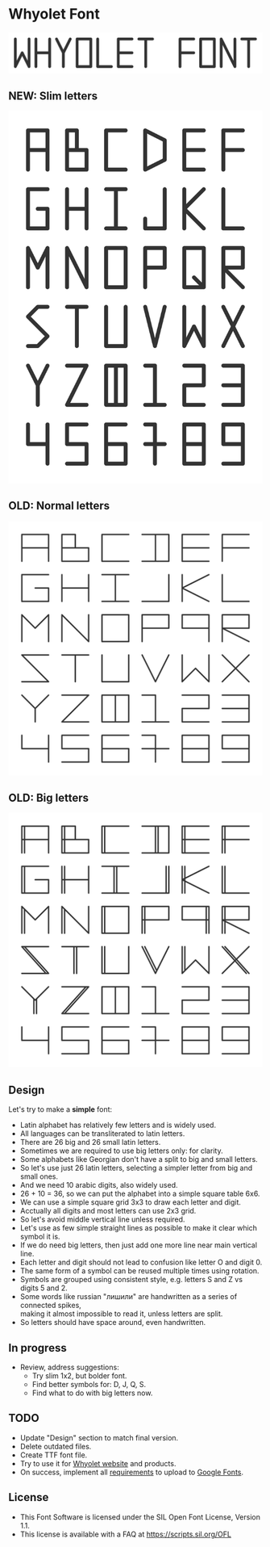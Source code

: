 # Whyolet Font

![Logo](whyolet-font-logo.png)

## NEW: Slim letters

![Slim letters](whyolet-font-slim.png)

## OLD: Normal letters

![Normal letters](whyolet-font-normal.png)

## OLD: Big letters

![Big letters](whyolet-font-big.png)

## Design

Let's try to make a **simple** font:

* Latin alphabet has relatively few letters and is widely used.
* All languages can be transliterated to latin letters.
* There are 26 big and 26 small latin letters.
* Sometimes we are required to use big letters only: for clarity.
* Some alphabets like Georgian don't have a split to big and small letters.
* So let's use just 26 latin letters, selecting a simpler letter from big and small ones.
* And we need 10 arabic digits, also widely used.
* 26 + 10 = 36, so we can put the alphabet into a simple square table 6x6.
* We can use a simple square grid 3x3 to draw each letter and digit.
* Acctually all digits and most letters can use 2x3 grid.
* So let's avoid middle vertical line unless required.
* Let's use as few simple straight lines as possible to make it clear which symbol it is.
* If we do need big letters, then just add one more line near main vertical line.
* Each letter and digit should not lead to confusion like letter O and digit 0.
* The same form of a symbol can be reused multiple times using rotation.
* Symbols are grouped using consistent style, e.g. letters S and Z vs digits 5 and 2.
* Some words like russian "лишили" are handwritten as a series of connected spikes,  
  making it almost impossible to read it, unless letters are split.
* So letters should have space around, even handwritten.

## In progress

* Review, address suggestions:
    * Try slim 1x2, but bolder font.
    * Find better symbols for: D, J, Q, S.
    * Find what to do with big letters now.

## TODO

* Update "Design" section to match final version.
* Delete outdated files.
* Create TTF font file.
* Try to use it for [Whyolet website](https://whyolet.com/) and products.
* On success, implement all [requirements](https://googlefonts.github.io/gf-guide/) to upload to [Google Fonts](https://fonts.google.com/).

## License

* This Font Software is licensed under the SIL Open Font License, Version 1.1.
* This license is available with a FAQ at https://scripts.sil.org/OFL
